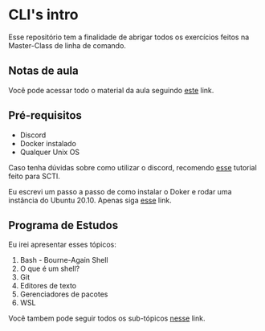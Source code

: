 # CLI's intro

Esse repositório tem a finalidade de abrigar todos os exercícios feitos na Master-Class de linha de comando.

## Notas de aula

Você pode acessar todo o material da aula seguindo [este](https://www.notion.so/Introdu-o-a-linha-de-comando-7829115a77e04e2aa0a7f133c5af2438) link.

## Pré-requisitos

* Discord
* Docker instalado
* Qualquer Unix OS

Caso tenha dúvidas sobre como utilizar o discord, recomendo [esse](https://www.youtube.com/watch?v=kQE9bn2aJkQ) tutorial feito para SCTI.

Eu escrevi um passo a passo de como instalar o Doker e rodar uma instância do Ubuntu 20.10.
Apenas siga [esse](https://www.notion.so/Docker-dd5f07be481c4680b82035ec2c78c268) link.

## Programa de Estudos

Eu irei apresentar esses tópicos:

1. Bash - Bourne-Again Shell
2. O que é um shell?
3. Git
4. Editores de texto
5. Gerenciadores de pacotes
6. WSL

Você tambem pode seguir todos os sub-tópicos [nesse](https://www.notion.so/CLI-Introduction-f9353bd78569407d8a5b655e5d33c827) link.
